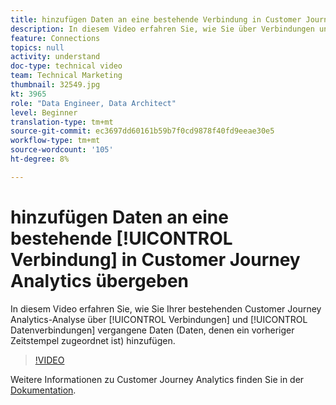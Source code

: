 ```yaml
---
title: hinzufügen Daten an eine bestehende Verbindung in Customer Journey Analytics
description: In diesem Video erfahren Sie, wie Sie über Verbindungen und Ansichten vergangene Daten (Daten, denen ein vorheriger Zeitstempel zugeordnet ist) in Ihre bestehende Adobe Customer Journey Analytics-Analyse einfügen.
feature: Connections
topics: null
activity: understand
doc-type: technical video
team: Technical Marketing
thumbnail: 32549.jpg
kt: 3965
role: "Data Engineer, Data Architect"
level: Beginner
translation-type: tm+mt
source-git-commit: ec3697dd60161b59b7f0cd9878f40fd9eeae30e5
workflow-type: tm+mt
source-wordcount: '105'
ht-degree: 8%

---
```



# hinzufügen Daten an eine bestehende [!UICONTROL Verbindung] in Customer Journey Analytics übergeben

In diesem Video erfahren Sie, wie Sie Ihrer bestehenden Customer Journey Analytics-Analyse über [!UICONTROL Verbindungen] und [!UICONTROL Datenverbindungen] vergangene Daten (Daten, denen ein vorheriger Zeitstempel zugeordnet ist) hinzufügen.

>[!VIDEO](https://video.tv.adobe.com/v/32549/?quality=12)

Weitere Informationen zu Customer Journey Analytics finden Sie in der [Dokumentation](https://docs.adobe.com/content/help/de-DE/analytics-platform/using/cja-landing.html).
